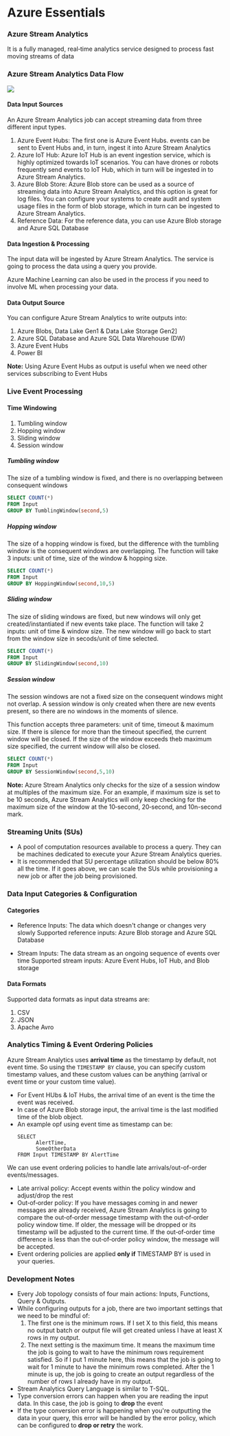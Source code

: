 # Azure Essentials

### Azure Stream Analytics
It is a fully managed, real‑time analytics service designed to process fast moving streams of data

### Azure Stream Analytics Data Flow

![](https://github.com/SaadAAkash/azure-essentials/blob/master/resources/azure-stream-analytics-data-flow.png)

#### Data Input Sources

An Azure Stream Analytics job can accept streaming data from three different input types.

1. Azure Event Hubs: The first one is Azure Event Hubs. events can be sent to Event Hubs and, in turn, ingest it into Azure Stream Analytics
1. Azure IoT Hub: Azure IoT Hub is an event ingestion service, which is highly optimized towards IoT scenarios. You can have drones or robots frequently send events to IoT Hub, which in turn will be ingested in to Azure Stream Analytics. 
1. Azure Blob Store: Azure Blob store can be used as a source of streaming data into Azure Stream Analytics, and this option is great for log files. You can configure your systems to create audit and system usage files in the form of blob storage, which in turn can be ingested to Azure Stream Analytics.
1. Reference Data: For the reference data, you can use Azure Blob storage and Azure SQL Database

#### Data Ingestion & Processing

The input data will be ingested by Azure Stream Analytics. The service is going to process the data using a query you provide. 

Azure Machine Learning can also be used in the process if you need to involve ML when processing your data.

#### Data Output Source

You can configure Azure Stream Analytics to write outputs into: 

1. Azure Blobs, Data Lake Gen1 & Data Lake Storage Gen2]
1. Azure SQL Database and  Azure SQL Data Warehouse (DW)
1. Azure Event Hubs
1. Power BI

**Note:** Using Azure Event Hubs as output is useful when we need other services subscribing to Event Hubs

### Live Event Processing

#### Time Windowing

1. Tumbling window
1. Hopping window
1. Sliding window
1. Session window

##### Tumbling window
The size of a tumbling window is fixed, and there is no overlapping between consequent windows

```sql
SELECT COUNT(*)
FROM Input
GROUP BY TumblingWindow(second,5)
```

##### Hopping window
The size of a hopping window is fixed, but the difference with the tumbling window is the consequent windows are overlapping.
The function will take 3 inputs: unit of time, size of the window & hopping size.

```sql
SELECT COUNT(*)
FROM Input
GROUP BY HoppingWindow(second,10,5)
```

##### Sliding window
The size of sliding windows are fixed, but new windows will only get created/instantiated if new events take place. 
The function will take 2 inputs: unit of time & window size.
The new window will go back to start from the window size in secods/unit of time selected.

```sql
SELECT COUNT(*)
FROM Input
GROUP BY SlidingWindow(second,10)
```

##### Session window
The session windows are not a fixed size on the consequent windows might not overlap. A session window is only created when there are new events present, so there are no windows in the moments of silence.

This function accepts three parameters: unit of time, timeout & maximum size.
If there is silence for more than the timeout specified, the current window will be closed. If the size of the window exceeds theb maximum size specified, the current window will also be closed.

```sql
SELECT COUNT(*)
FROM Input
GROUP BY SessionWindow(second,5,10)
```

**Note:** Azure Stream Analytics only checks for the size of a session window at multiples of the maximum size. For an example, if maximum size is set to be 10 seconds, Azure Stream Analytics will only keep checking for the maximum size of the window at the 10‑second, 20‑second, and 10n-second mark.

### Streaming Units (SUs)
- A pool of computation resources available to process a query. They can be machines dedicated to execute your Azure Stream Analytics queries.
- It is recommended that SU percentage utilization should be below 80% all the time. If it goes above, we can scale the SUs while provisioning a new job or after the job being provisioned.


### Data Input Categories & Configuration

#### Categories

- Reference Inputs:
The data which doesn't change or changes very slowly
Supported reference inputs: Azure Blob storage and Azure SQL Database

- Stream Inputs:
The data stream as an ongoing sequence of events over time 
Supported stream inputs: Azure Event Hubs, IoT Hub, and Blob storage

#### Data Formats
Supported data formats as input data streams are:
1. CSV
1. JSON
1. Apache Avro


### Analytics Timing & Event Ordering Policies

Azure Stream Analytics uses **arrival time** as the timestamp by default, not event time. So using the `TIMESTAMP BY` clause, you can specify custom timestamp values, and these custom values can be anything (arrival or event time or your custom time value).

- For Event HUbs & IoT Hubs, the arrival time of an event is the time the event was received.
- In case of Azure Blob storage input, the arrival time is the last modified time of the blob object.
- An example opf using event time as timestamp can be:
  ```tsql
  SELECT
        AlertTime,
        SomeOtherData
  FROM Input TIMESTAMP BY AlertTime
  ```

We can use event ordering policies to handle late arrivals/out-of-order events/messages.

- Late arrival policy: Accept events within the policy window and adjust/drop the rest
- Out‑of‑order policy: If you have messages coming in and newer messages are already received, Azure Stream Analytics is going to compare the out‑of‑order message timestamp with the out‑of‑order policy window time. If older, the message will be dropped or its timestamp will be adjusted to the current time. If the out‑of‑order time difference is less than the out‑of‑order policy window, the message will be accepted.
- Event ordering policies are applied **only if** TIMESTAMP BY is used in your queries.

### Development Notes
- Every Job topology consists of four main actions: Inputs, Functions, Query & Outputs.
- While configuring outputs for a job, there are two important settings that we need to be mindful of:
  1. The first one is the minimum rows. If I set X to this field, this means no output batch or output file will get created unless I have at least X rows in my output.
  2. The next setting is the maximum time. It means the maximum time the job is going to wait to have the minimum rows requirement satisfied. So if I put 1 minute here, this means that the job is going to wait for 1 minute to have the minimum rows completed. After the 1 minute is up, the job is going to create an output regardless of the number of rows I already have in my output.
- Stream Analytics Query Language is similar to T-SQL.
- Type conversion errors can happen when you are reading the input data. In this case, the job is going to **drop** the event
- If the type conversion error is happening when you're outputting the data in your query, this error will be handled by the error policy, which can be configured to **drop or retry** the work.
  
